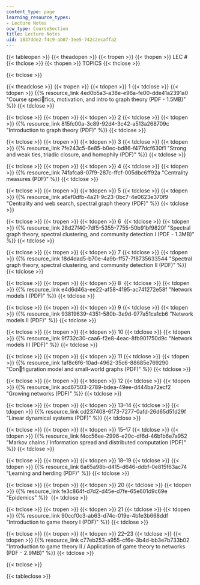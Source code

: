 ```yaml
---
content_type: page
learning_resource_types:
- Lecture Notes
ocw_type: CourseSection
title: Lecture Notes
uid: 1837dde2-f4c9-ab07-3ee5-742c2ecaffa2
---
```


{{< tableopen >}}
{{< theadopen >}}
{{< tropen >}}
{{< thopen >}}
LEC #
{{< thclose >}}
{{< thopen >}}
TOPICS
{{< thclose >}}

{{< trclose >}}

{{< theadclose >}}
{{< tropen >}}
{{< tdopen >}}
1
{{< tdclose >}}
{{< tdopen >}}
{{% resource_link 4ed0b5a3-a38e-e96a-fe00-dde41a2391a0 "Course specifics, motivation, and intro to graph theory (PDF - 1.5MB)" %}}
{{< tdclose >}}

{{< trclose >}}
{{< tropen >}}
{{< tdopen >}}
2
{{< tdclose >}}
{{< tdopen >}}
{{% resource_link 815fc00a-3c89-92d4-3c42-a513a268709c "Introduction to graph theory (PDF)" %}}
{{< tdclose >}}

{{< trclose >}}
{{< tropen >}}
{{< tdopen >}}
3
{{< tdclose >}}
{{< tdopen >}}
{{% resource_link 7fe243c5-6e85-b0ec-bd86-f477dcf630f1 "Strong and weak ties, triadic closure, and homophily (PDF)" %}}
{{< tdclose >}}

{{< trclose >}}
{{< tropen >}}
{{< tdopen >}}
4
{{< tdclose >}}
{{< tdopen >}}
{{% resource_link 74fafca8-07f9-287c-ffcf-005dbc6ff92a "Centrality measures (PDF)" %}}
{{< tdclose >}}

{{< trclose >}}
{{< tropen >}}
{{< tdopen >}}
5
{{< tdclose >}}
{{< tdopen >}}
{{% resource_link a6ef0dfb-4a21-9c23-0bc7-4e0623e370f9 "Centrality and web search, spectral graph theory (PDF)" %}}
{{< tdclose >}}

{{< trclose >}}
{{< tropen >}}
{{< tdopen >}}
6 
{{< tdclose >}}
{{< tdopen >}}
{{% resource_link 28d27f40-7df5-5355-7755-50b91bf9820f "Spectral graph theory, spectral clustering, and community detection I (PDF - 1.3MB)" %}}
{{< tdclose >}}

{{< trclose >}}
{{< tropen >}}
{{< tdopen >}}
7
{{< tdclose >}}
{{< tdopen >}}
{{% resource_link 18d4dad5-b70e-4a9b-ff57-7f8735633544 "Spectral graph theory, spectral clustering, and community detection II (PDF)" %}}
{{< tdclose >}}

{{< trclose >}}
{{< tropen >}}
{{< tdopen >}}
8 
{{< tdclose >}}
{{< tdopen >}}
{{% resource_link e4d6d46a-ee22-af58-4195-ac741272e58f "Network models I (PDF)" %}}
{{< tdclose >}}

{{< trclose >}}
{{< tropen >}}
{{< tdopen >}}
9
{{< tdclose >}}
{{< tdopen >}}
{{% resource_link 93819639-4351-580b-3e9d-977a51ca1cb6 "Network models II (PDF)" %}}
{{< tdclose >}}

{{< trclose >}}
{{< tropen >}}
{{< tdopen >}}
10
{{< tdclose >}}
{{< tdopen >}}
{{% resource_link 9f732c30-caa6-f2e8-4eac-8fb901750d9c "Network models III (PDF)" %}}
{{< tdclose >}}

{{< trclose >}}
{{< tropen >}}
{{< tdopen >}}
11
{{< tdclose >}}
{{< tdopen >}}
{{% resource_link 1af8c6f6-10ad-4962-35c6-88685e769290 "Configuration model and small-world graphs (PDF)" %}}
{{< tdclose >}}

{{< trclose >}}
{{< tropen >}}
{{< tdopen >}}
12
{{< tdclose >}}
{{< tdopen >}}
{{% resource_link acd67503-2789-bdea-49ee-d444ba72ecf2 "Growing networks (PDF)" %}}
{{< tdclose >}}

{{< trclose >}}
{{< tropen >}}
{{< tdopen >}}
13–14
{{< tdclose >}}
{{< tdopen >}}
{{% resource_link cd237408-6f73-7277-0afd-26d65d51d29f "Linear dynamical systems (PDF)" %}}
{{< tdclose >}}

{{< trclose >}}
{{< tropen >}}
{{< tdopen >}}
15–17
{{< tdclose >}}
{{< tdopen >}}
{{% resource_link f4cc56ee-2996-e20c-df6d-46b1b6e7a952 "Markov chains / Information spread and distributed computation (PDF)" %}}
{{< tdclose >}}

{{< trclose >}}
{{< tropen >}}
{{< tdopen >}}
18–19
{{< tdclose >}}
{{< tdopen >}}
{{% resource_link 6a65a98b-d415-d646-ddbf-0e815f63ac74 "Learning and herding (PDF)" %}}
{{< tdclose >}}

{{< trclose >}}
{{< tropen >}}
{{< tdopen >}}
20
{{< tdclose >}}
{{< tdopen >}}
{{% resource_link fe3c864f-d7d2-d45e-d7fe-65e601d9c69e "Epidemics" %}} 
{{< tdclose >}}

{{< trclose >}}
{{< tropen >}}
{{< tdopen >}}
21
{{< tdclose >}}
{{< tdopen >}}
{{% resource_link 90ccf0c3-ab63-d74c-019e-4b1e3b668ddf "Introduction to game theory I (PDF)" %}}
{{< tdclose >}}

{{< trclose >}}
{{< tropen >}}
{{< tdopen >}}
22–23
{{< tdclose >}}
{{< tdopen >}}
{{% resource_link c77eb253-a955-cf6e-3b4d-bb3e7b733b02 "Introduction to game theory II / Application of game theory to networks (PDF - 2.9MB)" %}}
{{< tdclose >}}

{{< trclose >}}

{{< tableclose >}}